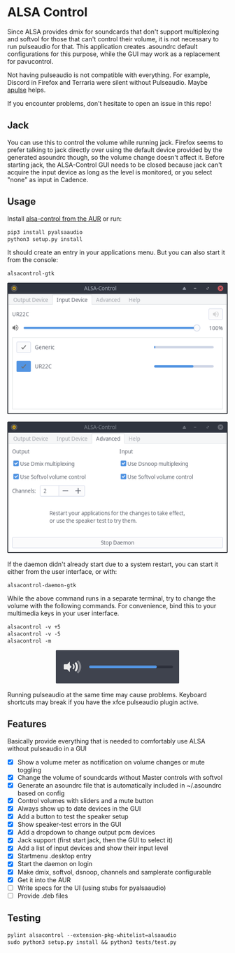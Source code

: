 # ALSA Control

Since ALSA provides dmix for soundcards that don't support multiplexing and softvol for those that can't control their volume,
it is not necessary to run pulseaudio for that. This application creates .asoundrc default configurations for this purpose,
while the GUI may work as a replacement for pavucontrol.

Not having pulseaudio is not compatible with everything. For example, Discord in Firefox and Terraria were silent without Pulseaudio.
Maybe [apulse](https://github.com/i-rinat/apulse) helps.

If you encounter problems, don't hesitate to open an issue in this repo!

## Jack

You can use this to control the volume while running jack. Firefox seems to prefer talking to
jack directly over using the default device provided by the generated asoundrc though, so the
volume change doesn't affect it. Before starting jack, the ALSA-Control GUI needs to be closed because
jack can't acquire the input device as long as the level is monitored, or you select "none" as input
in Cadence.

## Usage

Install [alsa-control from the AUR](https://aur.archlinux.org/packages/alsa-control/) or run:

```
pip3 install pyalsaaudio
python3 setup.py install
```

It should create an entry in your applications menu. But you can also start it from the console:

```
alsacontrol-gtk
```

<p align="center">
    <img src="data/input-devices.png"/>
</p>
<p align="center">
    <img src="data/advanced.png"/>
</p>

If the daemon didn't already start due to a system restart, you can start it either from the user interface, or with:

```
alsacontrol-daemon-gtk
```

While the above command runs in a separate terminal, try to change the volume with the following commands.
For convenience, bind this to your multimedia keys in your user interface.

```
alsacontrol -v +5
alsacontrol -v -5
alsacontrol -m
```

<p align="center">
    <img src="data/notifications.png"/>
</p>

Running pulseaudio at the same time may cause problems. Keyboard shortcuts may break if you have the xfce pulseaudio plugin active.

## Features

Basically provide everything that is needed to comfortably use ALSA without pulseaudio in a GUI

- [x] Show a volume meter as notification on volume changes or mute toggling
- [x] Change the volume of soundcards without Master controls with softvol
- [x] Generate an asoundrc file that is automatically included in ~/.asoundrc based on config
- [x] Control volumes with sliders and a mute button
- [x] Always show up to date devices in the GUI
- [x] Add a button to test the speaker setup
- [x] Show speaker-test errors in the GUI
- [x] Add a dropdown to change output pcm devices
- [x] Jack support (first start jack, then the GUI to select it)
- [x] Add a list of input devices and show their input level
- [x] Startmenu .desktop entry
- [x] Start the daemon on login
- [x] Make dmix, softvol, dsnoop, channels and samplerate configurable
- [x] Get it into the AUR
- [ ] Write specs for the UI (using stubs for pyalsaaudio)
- [ ] Provide .deb files

## Testing

```
pylint alsacontrol --extension-pkg-whitelist=alsaaudio
sudo python3 setup.py install && python3 tests/test.py
```
